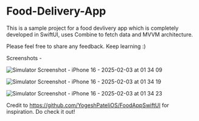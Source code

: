 # Food-Delivery-App

This is a sample project for a food devlivery app which is completely developed in SwiftUI, uses Combine to fetch data and MVVM architecture. 

Please feel free to share any feedback. Keep learning :) 

Screenshots - 

![Simulator Screenshot - iPhone 16 - 2025-02-03 at 01 34 09](https://github.com/user-attachments/assets/312c3b12-6a5b-4cda-b61c-86f4a0b79587)

![Simulator Screenshot - iPhone 16 - 2025-02-03 at 01 34 19](https://github.com/user-attachments/assets/5b114fde-2401-4358-963f-c948bbeed6ae)

![Simulator Screenshot - iPhone 16 - 2025-02-03 at 01 34 23](https://github.com/user-attachments/assets/9da1f792-4598-4308-aaf3-bccc20681403)

Credit to https://github.com/YogeshPateliOS/FoodAppSwiftUI for inspiration. Do check it out! 
